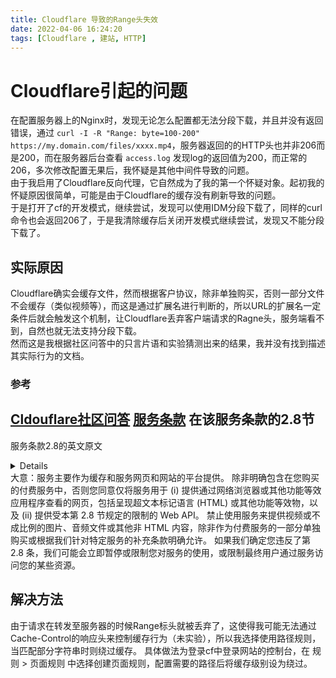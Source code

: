 ```yaml
---
title: Cloudflare 导致的Range头失效
date: 2022-04-06 16:24:20
tags: [Cloudflare , 建站, HTTP]
---
```

# Cloudflare引起的问题
在配置服务器上的Nginx时，发现无论怎么配置都无法分段下载，并且并没有返回错误，通过 `curl -I -R "Range: byte=100-200" https://my.domain.com/files/xxxx.mp4`，服务器返回的的HTTP头也并非206而是200，而在服务器后台查看 `access.log` 发现log的返回值为200，而正常的206，多次修改配置无果后，我怀疑是其他中间件导致的问题。     
由于我启用了Cloudflare反向代理，它自然成为了我的第一个怀疑对象。起初我的怀疑原因很简单，可能是由于Cloudflare的缓存没有刷新导致的问题。  
于是打开了cf的开发模式，继续尝试，发现可以使用IDM分段下载了，同样的curl命令也会返回206了，于是我清除缓存后关闭开发模式继续尝试，发现又不能分段下载了。  
## 实际原因
Cloudflare确实会缓存文件，然而根据客户协议，除非单独购买，否则一部分文件不会缓存（类似视频等），而这是通过扩展名进行判断的，所以URL的扩展名一定条件后就会触发这个机制，让Cloudflare丢弃客户端请求的Ragne头，服务端看不到，自然也就无法支持分段下载。  
然而这是我根据社区问答中的只言片语和实验猜测出来的结果，我并没有找到描述其实际行为的文档。
### 参考
[Cldouflare社区问答](https://community.cloudflare.com/t/cloudflare-keep-removing-my-range-header-randomly/298444)
[服务条款](https://www.cloudflare.com/en-gb/terms/) 在该服务条款的2.8节
---
服务条款2.8的英文原文
<details>
The Services are offered primarily as a platform to cache and serve web pages and websites. Unless explicitly included as part of a Paid Service purchased by you, you agree to use the Services solely for the purpose of (i) serving web pages as viewed through a web browser or other functionally equivalent applications, including rendering Hypertext Markup Language (HTML) or other functional equivalents, and (ii) serving web APIs subject to the restrictions set forth in this Section 2.8. Use of the Services for serving video or a disproportionate percentage of pictures, audio files, or other non-HTML content is prohibited, unless purchased separately as part of a Paid Service or expressly allowed under our Supplemental Terms for a specific Service. If we determine you have breached this Section 2.8, we may immediately suspend or restrict your use of the Services, or limit End User access to certain of your resources through the Services.
</details>
大意：服务主要作为缓存和服务网页和网站的平台提供。 除非明确包含在您购买的付费服务中，否则您同意仅将服务用于 (i) 提供通过网络浏览器或其他功能等效应用程序查看的网页，包括呈现超文本标记语言 (HTML) 或其他功能等效物，以及 (ii) 提供受本第 2.8 节规定的限制的 Web API。 禁止使用服务来提供视频或不成比例的图片、音频文件或其他非 HTML 内容，除非作为付费服务的一部分单独购买或根据我们针对特定服务的补充条款明确允许。 如果我们确定您违反了第 2.8 条，我们可能会立即暂停或限制您对服务的使用，或限制最终用户通过服务访问您的某些资源。  

## 解决方法
由于请求在转发至服务器的时候Range标头就被丢弃了，这使得我可能无法通过Cache-Control的响应头来控制缓存行为（未实验），所以我选择使用路径规则，当匹配部分字符串时则绕过缓存。
具体做法为登录cf中登录网站的控制台，在 规则 > 页面规则 中选择创建页面规则，配置需要的路径后将缓存级别设为绕过。
